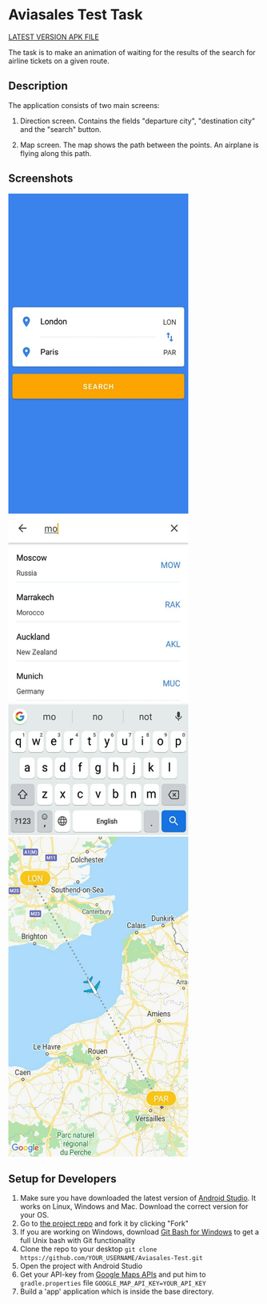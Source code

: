 # Aviasales Test Task

[LATEST VERSION APK FILE](https://github.com/Nekobitlz/Aviasales-Test/blob/master/apks/Aviasales-1.0.1.apk)

The task is to make an animation of waiting for the results of the search for airline tickets on a given route.

## Description
The application consists of two main screens:

1. Direction screen. Contains the fields "departure city", "destination city" and the "search" button.

2. Map screen. The map shows the path between the points. An airplane is flying along this path.


## Screenshots
<img src="/screenshots/directionScreen.jpg" width="360" height="640"> <img src="/screenshots/searchScreen.jpg" width="360" height="640"> <img src="/screenshots/mapScreen.jpg" width="360" height="640">


## Setup for Developers
1. Make sure you have downloaded the latest version of [Android Studio](https://developer.android.com/sdk/index.html). It works on Linux, Windows and Mac. Download the correct version for your OS.
2. Go to [the project repo](https://github.com/Nekobitlz/Aviasales-Test) and fork it by clicking "Fork" 
3. If you are working on Windows, download [Git Bash for Windows](https://git-for-windows.github.io/) to get a full Unix bash with Git functionality
4. Clone the repo to your desktop `git clone https://github.com/YOUR_USERNAME/Aviasales-Test.git`
5. Open the project with Android Studio 
6. Get your API-key from [Google Maps APIs](https://console.cloud.google.com/google/maps-apis/) and put him to `gradle.properties` file `GOOGLE_MAP_API_KEY=YOUR_API_KEY`
7. Build a 'app' application which is inside the base directory.